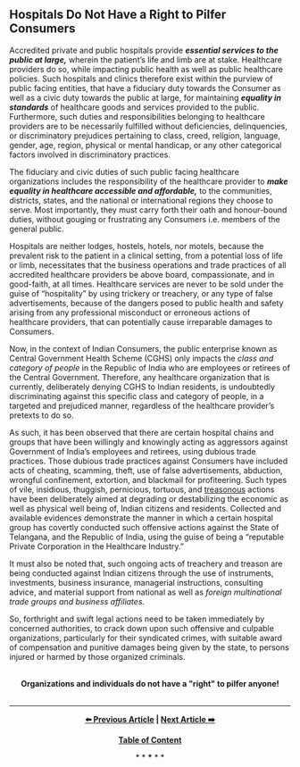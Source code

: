## Hospitals Do Not Have a Right to Pilfer Consumers

Accredited private and public hospitals provide ***essential services to the public at large,*** wherein the patient’s life and limb are at stake. Healthcare providers do so, while impacting public health as well as public healthcare policies. Such hospitals and clinics therefore exist within the purview of public facing entities, that have a fiduciary duty towards the Consumer as well as a civic duty towards the public at large, for maintaining ***equality in standards*** of healthcare goods and services provided to the public. Furthermore, such duties and responsibilities belonging to healthcare providers are to be necessarily fulfilled without deficiencies, delinquencies, or discriminatory prejudices pertaining to class, creed, religion, language, gender, age, region, physical or mental handicap, or any other categorical factors involved in discriminatory practices.

The fiduciary and civic duties of such public facing healthcare organizations includes the responsibility of the healthcare provider to ***make equality in healthcare accessible and affordable,*** to the communities, districts, states, and the national or international regions they choose to serve. Most importantly, they must carry forth their oath and honour-bound duties, without gouging or frustrating any Consumers i.e. members of the general public. 

Hospitals are neither lodges, hostels, hotels, nor motels, because the prevalent risk to the patient in a clinical setting, from a potential loss of life or limb, necessitates that the business operations and trade practices of all accredited healthcare providers be above board, compassionate, and in good-faith, at all times. Healthcare services are never to be sold under the guise of “hospitality” by using trickery or treachery, or any type of false advertisements, because of the dangers posed to public health and safety arising from any professional misconduct or erroneous actions of healthcare providers, that can potentially cause irreparable damages to Consumers.  

Now, in the context of Indian Consumers, the public enterprise known as Central Government Health Scheme (CGHS) only impacts the *class and category of people* in the Republic of India who are employees or retirees of the Central Government. Therefore, any healthcare organization that is currently, deliberately denying CGHS to Indian residents, is undoubtedly discriminating against this specific class and category of people, in a targeted and prejudiced manner, regardless of the healthcare provider’s pretexts to do so.  

As such, it has been observed that there are certain hospital chains and groups that have been willingly and knowingly acting as aggressors against Government of India’s employees and retirees, using dubious trade practices. Those dubious trade practices against Consumers have included acts of cheating, scamming, theft, use of false advertisements, abduction, wrongful confinement, extortion, and blackmail for profiteering. Such types of vile, insidious, thuggish, pernicious, tortuous, and <ins>treasonous</ins> actions have been deliberately aimed at degrading or destabilizing the economic as well as physical well being of, Indian citizens and residents. Collected and available evidences demonstrate the manner in which a certain hospital group has covertly conducted such offensive actions against the State of Telangana, and the Republic of India, using the guise of being a “reputable Private Corporation in the Healthcare Industry.” 

It must also be noted that, such ongoing acts of treachery and treason are being conducted against Indian citizens through the use of instruments, investments, business insurance, managerial instructions, consulting advice, and material support from national as well as *foreign multinational trade groups and business affiliates.* 

So, forthright and swift legal actions need to be taken immediately by concerned authorities, to crack down upon such offensive and culpable organizations, particularly for their syndicated crimes, with suitable award of compensation and punitive damages being given by the state, to persons injured or harmed by those organized criminals. 

<br>

<div align="center">
<strong>Organizations and individuals do not have a "right" to pilfer anyone!</strong>
</div>

<br>

---

<div align="center">
  
  **[:arrow_left: Previous Article][Prev] | [Next Article :arrow_right:][Next]** 
  
  **[Table of Content][TOC]**

  [Prev]: https://github.com/callthis/fiction/blob/master/brace-brace-brace.md
  [TOC]: https://github.com/just-noticeable/damroo?tab=readme-ov-file#damroo
  [Next]: https://github.com/just-noticeable/damroo/

  
  <p>* * <b>*</b> * *</p> 
  
</div>